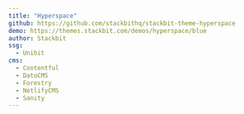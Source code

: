 ```yaml
---
title: "Hyperspace"
github: https://github.com/stackbithq/stackbit-theme-hyperspace
demo: https://themes.stackbit.com/demos/hyperspace/blue
author: Stackbit
ssg:
  - Unibit
cms:
  - Contentful
  - DatoCMS
  - Forestry
  - NetlifyCMS
  - Sanity
---
```

